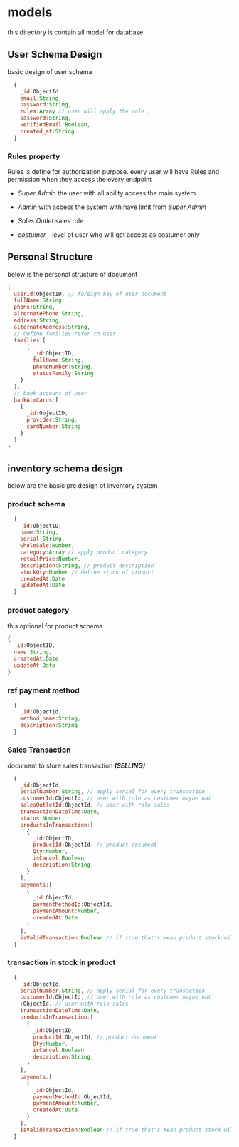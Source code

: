 # models

this directory is contain all model for database

## User Schema Design

basic design of user schema

```js
  {
    _id:ObjectId
    email:String,
    password:String,
    rules:Array // user will apply the role ,
    password:String,
    verifiedEmail:Boolean,
    created_at:String
  }

```


### Rules property

Rules is define for authorization purpose. every user will have Rules and permission when they access the every endpoint

- _Super Admin_ the user with all ability access the main system
- _Admin_ with access the system with have limit from _Super Admin_

- _Sales Outlet_ sales role
- _costumer_ - level of user who will get access as costumer only


## Personal Structure

below is the personal structure of document

```js
{
  userId:ObjectID, // foreign key of user document
  fullName:String,  
  phone:String,  
  alternatePhone:String, 
  address:String, 
  alternateAddress:String,
  // define families refer to user
  families:[
      {
        _id:ObjectID,
        fullName:String,
        phoneNumber:String,
        statusFamily:String
    }
  ],
  // bank account of user 
  bankAtmCards:[
    {
      _id:ObjectID,
      provider:String,
      cardNumber:String
    }
  ]
}
```
## inventory schema design

below are the basic pre design of inventory system

### product schema

```js
  {
    _id:ObjectID,
    name:String,
    serial:String,
    wholeSale:Number,
    category:Array // apply product category
    retailPrice:Number,
    description:String, // product description
    stockQty:Number // define stock of product
    createdAt:Date 
    updatedAt:Date
  }

```

### product category

this optional for product schema

```js
{
  _id:ObjectID,
  name:String,
  createdAt:Date,
  updateAt:Date
}

```
### ref payment method

```js
  {
    _id:ObjectId,
    method_name:String,
    description:String
  }

```





### Sales Transaction

document to store sales transaction ***(SELLING)***

```js
  {
    _id:ObjectId,
    serialNumber:String, // apply serial for every transaction
    customerId:ObjectId, // user with role as costumer maybe not
    salesOutletId:ObjectId, // user with role sales
    transactionDateTime:Date,
    status:Number,
    productsInTransaction:[
      {
        _id:ObjectID,
        productId:ObjectId, // product document
        Qty:Number, 
        isCancel:Boolean
        description:String,
      }
    ],
    payments:[
      {
        _id:ObjectId,
        paymentMethodId:ObjectId,
        paymentAmount:Number,
        createdAt:Date
      }
    ],
    isValidTransaction:Boolean // if true that's mean product stock will be reduce
  }

```


### transaction in stock in product

```js
  {
    _id:ObjectId,
    serialNumber:String, // apply serial for every transaction
    customerId:ObjectId, // user with role as costumer maybe not
    :ObjectId, // user with role sales
    transactionDateTime:Date,
    productsInTransaction:[
      {
        _id:ObjectID,
        productId:ObjectId, // product document
        Qty:Number, 
        isCancel:Boolean
        description:String,
      }
    ],
    payments:[
      {
        _id:ObjectId,
        paymentMethodId:ObjectId,
        paymentAmount:Number,
        createdAt:Date
      }
    ],
    isValidTransaction:Boolean // if true that's mean product stock will be reduce
  }

```